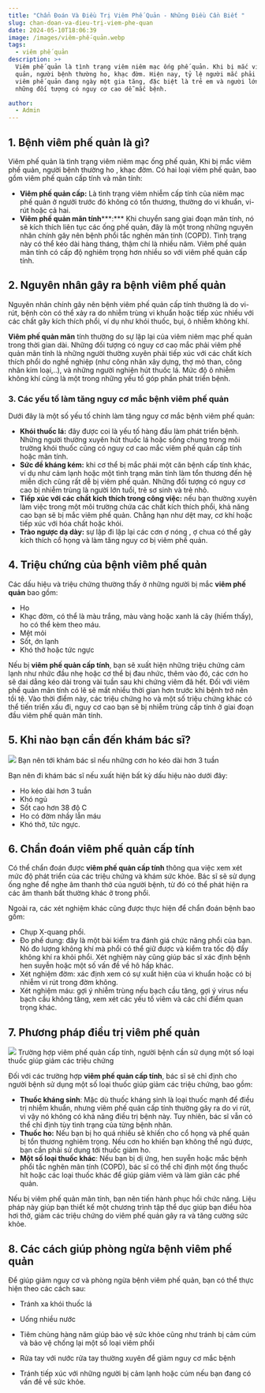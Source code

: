 ```yaml
---
title: "Chẩn Đoán Và Điều Trị Viêm Phế Quản - Những Điều Cần Biết "
slug: chan-doan-va-dieu-trị-viem-phe-quan
date: 2024-05-10T18:06:39
image: /images/viêm-phế-quản.webp
tags:
  - viêm phế quản
description: >+
  Viêm phế quản là tình trạng viêm niêm mạc ống phế quản. Khi bị mắc viêm phế
  quản, người bệnh thường ho, khạc đờm. Hiện nay, tỷ lệ người mắc phải căn bệnh
  viêm phế quản đang ngày một gia tăng, đặc biệt là trẻ em và người lớn tuổi là
  những đối tượng có nguy cơ cao dễ mắc bệnh.

author:
  - Admin
---
```

## 1. Bệnh viêm phế quản là gì?

Viêm phế quản là tình trạng viêm niêm mạc ống phế quản, Khi bị mắc viêm phế quản, người bệnh thường ho , khạc đờm. Có hai loại viêm phế quản, bao gồm viêm phế quản cấp tính và mãn tính:

- **Viêm phế quản cấp:** Là tình trạng viêm nhiễm cấp tính của niêm mạc phế quản ở ngưởi trước đó không có tổn thương, thường do vi khuẩn, vi- rút hoặc cả hai.
- **Viêm phế quản mãn tính*****:*** Khi chuyển sang giai đoạn mãn tính, nó sẽ kích thích liên tục các ống phế quản, đây là một trong những nguyên nhân chính gây nên bệnh phổi tắc nghẽn mãn tính (COPD). Tình trạng này có thể kéo dài hàng tháng, thậm chí là nhiều năm. Viêm phế quản mãn tính có cấp độ nghiêm trọng hơn nhiều so với viêm phế quản cấp tính.

## 2. Nguyên nhân gây ra bệnh viêm phế quản

Nguyên nhân chính gây nên bệnh viêm phế quản cấp tính thường là do vi- rút, bệnh còn có thể xảy ra do nhiễm trùng vi khuẩn hoặc tiếp xúc nhiều với các chất gây kích thích phổi, ví dụ như khói thuốc, bụi, ô nhiễm không khí.

**Viêm phế quản mãn** tính thường do sự lặp lại của viêm niêm mạc phế quản trong thời gian dài. Những đối tượng có nguy cơ cao mắc phải viêm phế quản mãn tính là những người thường xuyên phải tiếp xúc với các chất kích thích phổi do nghề nghiệp (như công nhân xây dựng, thợ mỏ than, công nhân kim loại,..), và những người nghiện hút thuốc lá. Mức độ ô nhiễm không khí cũng là một trong những yếu tố góp phần phát triển bệnh.

### 3. Các yếu tố làm tăng nguy cơ mắc bệnh viêm phế quản

Dưới đây là một số yếu tố chính làm tăng nguy cơ mắc bệnh viêm phế quản:

- **Khói thuốc lá:** đây được coi là yếu tố hàng đầu làm phát triển bệnh. Những người thường xuyên hút thuốc lá hoặc sống chung trong môi trường khói thuốc cũng có nguy cơ cao mắc viêm phế quản cấp tính hoặc mãn tính.
- **Sức đề kháng kém:** khi cơ thể bị mắc phải một căn bệnh cấp tính khác, ví dụ như cảm lạnh hoặc một tình trạng mãn tính làm tổn thương đến hệ miễn dịch cũng rất dễ bị viêm phế quản. Những đối tượng có nguy cơ cao bị nhiễm trùng là người lớn tuổi, trẻ sơ sinh và trẻ nhỏ.
- **Tiếp xúc với các chất kích thích trong công việc:** nếu bạn thường xuyên làm việc trong một môi trường chứa các chất kích thích phổi, khả năng cao bạn sẽ bị mắc viêm phế quản. Chẳng hạn như dệt may, cơ khí hoặc tiếp xúc với hóa chất hoặc khói.
- **Trào ngược dạ dày:** sự lặp đi lặp lại các cơn ợ nóng , ợ chua có thể gây kích thích cổ họng và làm tăng nguy cơ bị viêm phế quản.

## 4. Triệu chứng của bệnh viêm phế quản

Các dấu hiệu và triệu chứng thường thấy ở những người bị mắc **viêm phế quản** bao gồm:

- Ho
- Khạc đờm, có thể là màu trắng, màu vàng hoặc xanh lá cây (hiếm thấy), ho có thể kèm theo máu.
- Mệt mỏi
- Sốt, ớn lạnh
- Khó thở hoặc tức ngực

Nếu bị **viêm phế quản cấp tính**, bạn sẽ xuất hiện những triệu chứng cảm lạnh như nhức đầu nhẹ hoặc cơ thể bị đau nhức, thêm vào đó, các cơn ho sẽ dai dẳng kéo dài trong vài tuần sau khi chứng viêm đã hết. Đối với viêm phế quản mãn tính có lẽ sẽ mất nhiều thời gian hơn trước khi bệnh trở nên tồi tệ. Vào thời điểm này, các triệu chứng ho và một số triệu chứng khác có thể tiến triển xấu đi, nguy cơ cao bạn sẽ bị nhiễm trùng cấp tính ở giai đoạn đầu viêm phế quản mãn tính.

## 5. Khi nào bạn cần đến khám bác sĩ?

![](https://vinmec-prod.s3.amazonaws.com/images/20190923_165457_505611_chan-doan-viem-phe-.max-1800x1800.jpg)
Bạn nên tới khám bác sĩ nếu những cơn ho kéo dài hơn 3 tuần

Bạn nên đi khám bác sĩ nếu xuất hiện bất kỳ dấu hiệu nào dưới đây:

- Ho kéo dài hơn 3 tuần
- Khó ngủ
- Sốt cao hơn 38 độ C
- Ho có đờm nhầy lẫn máu
- Khó thở, tức ngực.

## 6. Chẩn đoán viêm phế quản cấp tính

Có thể chẩn đoán được **viêm phế quản cấp tính** thông qua việc xem xét mức độ phát triển của các triệu chứng và khám sức khỏe. Bác sĩ sẽ sử dụng ống nghe để nghe âm thanh thở của người bệnh, từ đó có thể phát hiện ra các âm thanh bất thường khác ở trong phổi.

Ngoài ra, các xét nghiệm khác cũng được thực hiện để chẩn đoán bệnh bao gồm:

- Chụp X-quang phổi.
- Đo phế dung: đây là một bài kiểm tra đánh giá chức năng phổi của bạn. Nó đo lượng không khí mà phổi có thể giữ được và kiểm tra tốc độ đẩy không khí ra khỏi phổi. Xét nghiệm này cũng giúp bác sĩ xác định bệnh hen suyễn hoặc một số vấn đề về hô hấp khác.
- Xét nghiệm đờm: xác định xem có sự xuất hiện của vi khuẩn hoặc có bị nhiễm vi rút trong đờm không.
- Xét nghiệm máu: gợi ý nhiễm trùng nếu bạch cầu tăng, gợi ý virus nếu bạch cầu không tăng, xem xét các yếu tố viêm và các chỉ điểm quan trọng khác.

## 7. Phương pháp điều trị viêm phế quản

![](https://vinmec-prod.s3.amazonaws.com/images/20190923_165528_246502_chan-doan-viem-phe-.max-1800x1800.png)
Trường hợp viêm phế quản cấp tính, người bệnh cần sử dụng một số loại thuốc giúp giảm các triệu chứng

Đối với các trường hợp **viêm phế quản cấp tính**, bác sĩ sẽ chỉ định cho người bệnh sử dụng một số loại thuốc giúp giảm các triệu chứng, bao gồm:

- **Thuốc kháng sinh**: Mặc dù thuốc kháng sinh là loại thuốc mạnh để điều trị nhiễm khuẩn, nhưng viêm phế quản cấp tính thường gây ra do vi rút, vì vậy nó không có khả năng điều trị bệnh này. Tuy nhiên, bác sĩ vẫn có thể chỉ định tùy tình trạng của từng bệnh nhân.
- **Thuốc ho:** Nếu bạn bị ho quá nhiều sẽ khiến cho cổ họng và phế quản bị tổn thương nghiêm trọng. Nếu cơn ho khiến bạn không thể ngủ được, bạn cần phải sử dụng tới thuốc giảm ho.
- **Một số loại thuốc khác**: Nếu bạn bị dị ứng, hen suyễn hoặc mắc bệnh phổi tắc nghẽn mãn tính (COPD), bác sĩ có thể chỉ định một ống thuốc hít hoặc các loại thuốc khác để giúp giảm viêm và làm giãn các phế quản.

Nếu bị viêm phế quản mãn tính, bạn nên tiến hành phục hồi chức năng. Liệu pháp này giúp bạn thiết kế một chương trình tập thể dục giúp bạn điều hòa hơi thở, giảm các triệu chứng do viêm phế quản gây ra và tăng cường sức khỏe.

## 8. Các cách giúp phòng ngừa bệnh viêm phế quản

Để giúp giảm nguy cơ và phòng ngừa bệnh viêm phế quản, bạn có thể thực hiện theo các cách sau:

- Tránh xa khói thuốc lá

- Uống nhiều nước

- Tiêm chủng hàng năm giúp bảo vệ sức khỏe cũng như tránh bị cảm cúm và bảo vệ chống lại một số loại viêm phổi

- Rửa tay với nước rửa tay thường xuyên để giảm nguy cơ mắc bệnh

- Tránh tiếp xúc với những người bị cảm lạnh hoặc cúm nếu bạn đang có vấn đề về sức khỏe.




